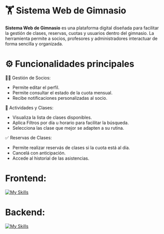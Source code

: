 # 🏋️ Sistema Web de Gimnasio

**Sistema Web de Gimnasio** es una plataforma digital diseñada para facilitar la gestión de clases, reservas, cuotas y usuarios dentro del gimnasio.
La herramienta permite a socios, profesores y administradores interactuar de forma sencilla y organizada.

# ⚙️ Funcionalidades principales

 🧑‍💼 Gestión de Socios:
  - Permite editar el perfil.
  - Permite consultar el estado de la cuota mensual.
  - Recibe notificaciones personalizadas al socio.

 📅 Actividades y Clases:
  - Visualiza la lista de clases disponibles.
  - Aplica Filtros por día u horario para facilitar la búsqueda.
  - Selecciona las clase que mejor se adapten a su rutina.

 ✅ Reservas de Clases:
   - Permite realizar reservás de clases si la cuota está al día.
   - Cancelá con anticipación.
   - Accede al historial de las asistencias.



# **Frontend:**
[![My Skills](https://skillicons.dev/icons?i=html,css,javascript,react,bootstrap&perline=3)](https://skillicons.dev)

# **Backend:**
[![My Skills](https://skillicons.dev/icons?i=nodejs,sqlite%perline=3)](https://skillicons.dev)

